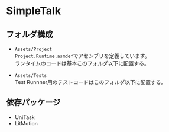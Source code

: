 # SimpleTalk


## フォルダ構成
* `Assets/Project`  
`Project.Runtime.asmdef`でアセンブリを定義しています。  
ランタイムのコードは基本このフォルダ以下に配置する。  

* `Assets/Tests`  
Test Runnner用のテストコードはこのフォルダ以下に配置する。  


## 依存パッケージ
* UniTask
* LitMotion
